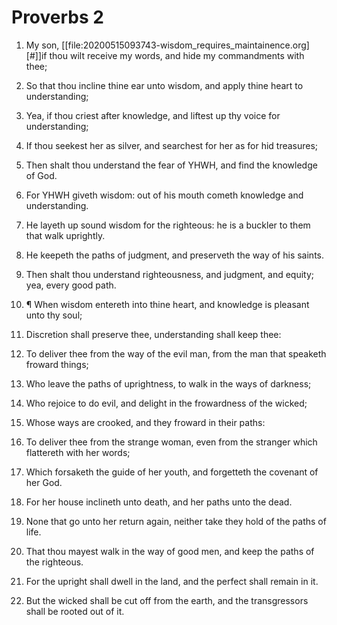 ﻿# Proverbs 2
1. My son, [[file:20200515093743-wisdom_requires_maintainence.org][#]]if thou wilt receive my words, and hide my commandments with thee; 
2. So that thou incline thine ear unto wisdom, and apply thine heart to understanding; 
3. Yea, if thou criest after knowledge, and liftest up thy voice for understanding; 
4. If thou seekest her as silver, and searchest for her as for hid treasures; 
5. Then shalt thou understand the fear of YHWH, and find the knowledge of God. 
 
6. For YHWH giveth wisdom: out of his mouth cometh knowledge and understanding. 
7. He layeth up sound wisdom for the righteous: he is a buckler to them that walk uprightly. 
8. He keepeth the paths of judgment, and preserveth the way of his saints. 
9. Then shalt thou understand righteousness, and judgment, and equity; yea, every good path. 
10. ¶ When wisdom entereth into thine heart, and knowledge is pleasant unto thy soul; 
11. Discretion shall preserve thee, understanding shall keep thee: 
12. To deliver thee from the way of the evil man, from the man that speaketh froward things; 
13. Who leave the paths of uprightness, to walk in the ways of darkness; 
14. Who rejoice to do evil, and delight in the frowardness of the wicked; 
15. Whose ways are crooked, and they froward in their paths: 
16. To deliver thee from the strange woman, even from the stranger which flattereth with her words; 
17. Which forsaketh the guide of her youth, and forgetteth the covenant of her God.
 
18. For her house inclineth unto death, and her paths unto the dead. 
19. None that go unto her return again, neither take they hold of the paths of life. 
20. That thou mayest walk in the way of good men, and keep the paths of the righteous. 
21. For the upright shall dwell in the land, and the perfect shall remain in it. 
22. But the wicked shall be cut off from the earth, and the transgressors shall be rooted out of it. 
